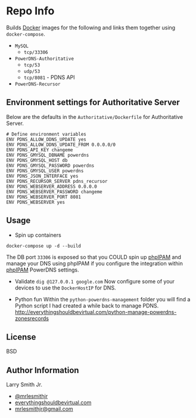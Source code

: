 Repo Info
=========
Builds [Docker] images for the following and links them together using `docker-compose`.
* `MySQL`
  * `tcp/33306`
* `PowerDNS-Authoritative`
  * `tcp/53`
  * `udp/53`
  * `tcp/8081` - PDNS API
* `PowerDNS-Recursor`

Environment settings for Authoritative Server
---------------------------------------------
Below are the defaults in the `Authoritative/Dockerfile` for Authoritative Server.
```
# Define environment variables
ENV PDNS_ALLOW_DDNS_UPDATE yes
ENV PDNS_ALLOW_DDNS_UPDATE_FROM 0.0.0.0/0
ENV PDNS_API_KEY changeme
ENV PDNS_GMYSQL_DBNAME powerdns
ENV PDNS_GMYSQL_HOST db
ENV PDNS_GMYSQL_PASSWORD powerdns
ENV PDNS_GMYSQL_USER powerdns
ENV PDNS_JSON_INTERFACE yes
ENV PDNS_RECURSOR_SERVER pdns_recursor
ENV PDNS_WEBSERVER_ADDRESS 0.0.0.0
ENV PDNS_WEBSERVER_PASSWORD changeme
ENV PDNS_WEBSERVER_PORT 8081
ENV PDNS_WEBSERVER yes
```

Usage
-----
* Spin up containers
```
docker-compose up -d --build
```

The DB port `33306` is exposed so that you COULD spin up
[phpIPAM] and manage your DNS using
phpIPAM if you configure the integration within [phpIPAM] PowerDNS settings.

* Validate
`dig @127.0.0.1 google.com`
Now configure some of your devices to use the `DockerHostIP` for DNS.

* Python fun
Within the `python-powerdns-management` folder you will find a Python script
I had created a while back to manage PDNS.
http://everythingshouldbevirtual.com/python-manage-powerdns-zonesrecords

License
-------

BSD

Author Information
------------------

Larry Smith Jr.
- [@mrlesmithjr]
- [everythingshouldbevirtual.com]
- [mrlesmithjr@gmail.com]


[Ansible]: <https://www.ansible.com/>
[Docker]: <https://www.docker.com>
[phpIPAM]: <https://github.com/mrlesmithjr/docker-phpipam>
[@mrlesmithjr]: <https://twitter.com/mrlesmithjr>
[everythingshouldbevirtual.com]: <http://everythingshouldbevirtual.com>
[mrlesmithjr@gmail.com]: <mailto:mrlesmithjr@gmail.com>
